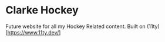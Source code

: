 # Clarke Hockey

Future website for all my Hockey Related content. Built on (11ty)[https://www.11ty.dev/]
